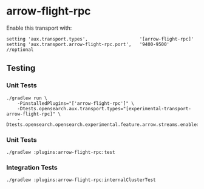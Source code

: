 # arrow-flight-rpc

Enable this transport with:

```
setting 'aux.transport.types',                   '[arrow-flight-rpc]'
setting 'aux.transport.arrow-flight-rpc.port',   '9400-9500' //optional
```

## Testing

### Unit Tests

```
./gradlew run \
    -PinstalledPlugins="['arrow-flight-rpc']" \
    -Dtests.opensearch.aux.transport.types="[experimental-transport-arrow-flight-rpc]" \
    -Dtests.opensearch.opensearch.experimental.feature.arrow.streams.enabled=true
```

### Unit Tests

```
./gradlew :plugins:arrow-flight-rpc:test
```

### Integration Tests

```
./gradlew :plugins:arrow-flight-rpc:internalClusterTest
```
